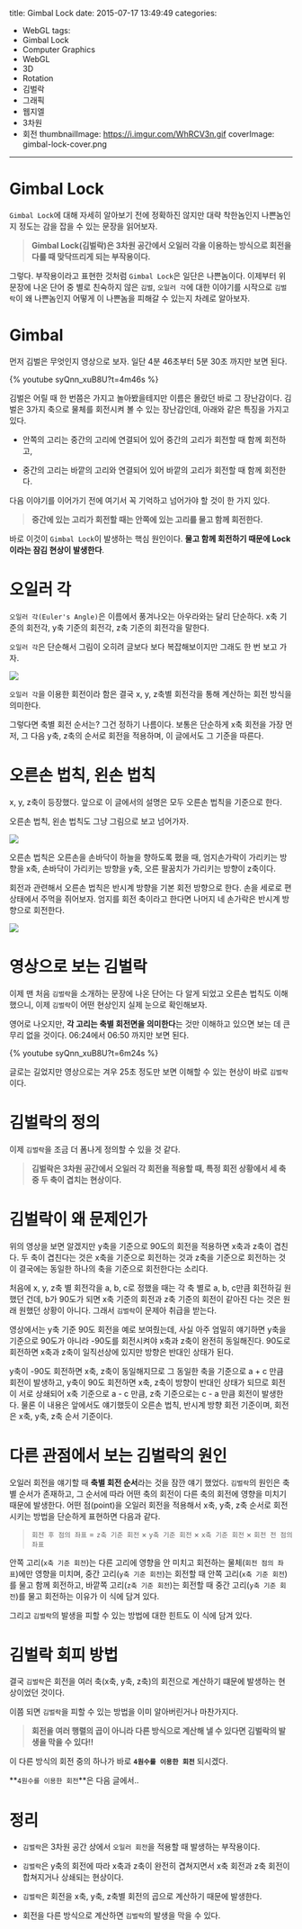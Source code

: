 title: Gimbal Lock
date: 2015-07-17 13:49:49
categories:
  - WebGL
tags:
  - Gimbal Lock
  - Computer Graphics
  - WebGL
  - 3D
  - Rotation
  - 김벌락
  - 그래픽
  - 웹지엘
  - 3차원
  - 회전
thumbnailImage: https://i.imgur.com/WhRCV3n.gif
coverImage: gimbal-lock-cover.png
---
# Gimbal Lock

`Gimbal Lock`에 대해 자세히 알아보기 전에 정확하진 않지만 대략 착한놈인지 나쁜놈인지 정도는 감을 잡을 수 있는 문장을 읽어보자.

> **Gimbal Lock(김벌락)은 3차원 공간에서 오일러 각을 이용하는 방식으로 회전을 다룰 때 맞닥뜨리게 되는 부작용이다.**

그렇다. 부작용이라고 표현한 것처럼 `Gimbal Lock`은 일단은 나쁜놈이다. 이제부터 위 문장에 나온 단어 중 별로 친숙하지 않은 `김벌`, `오일러 각`에 대한 이야기를 시작으로 `김벌락`이 왜 나쁜놈인지 어떻게 이 나쁜놈을 피해갈 수 있는지 차례로 알아보자.

# Gimbal

먼저 김벌은 무엇인지 영상으로 보자.
일단 4분 46초부터 5분 30초 까지만 보면 된다.

{% youtube syQnn_xuB8U?t=4m46s %}

김벌은 어릴 때 한 번쯤은 가지고 놀아봤을테지만 이름은 몰랐던 바로 그 장난감이다. 김벌은 3가지 축으로 물체를 회전시켜 볼 수 있는 장난감인데, 아래와 같은 특징을 가지고 있다.

- 안쪽의 고리는 중간의 고리에 연결되어 있어 중간의 고리가 회전할 때 함께 회전하고,

- 중간의 고리는 바깥의 고리와 연결되어 있어 바깥의 고리가 회전할 때 함께 회전한다.

다음 이야기를 이어가기 전에 여기서 꼭 기억하고 넘어가야 할 것이 한 가지 있다.

> **중간에 있는 고리가 회전할 때는 안쪽에 있는 고리를 물고 함께 회전한다.**

바로 이것이 `Gimbal Lock`이 발생하는 핵심 원인이다. **물고 함께 회전하기 때문에 Lock이라는 잠김 현상이 발생한다**.


# 오일러 각

`오일러 각(Euler's Angle)`은 이름에서 풍겨나오는 아우라와는 달리 단순하다. x축 기준의 회전각, y축 기준의 회전각, z축 기준의 회전각을 말한다.

`오일러 각`은 단순해서 그림이 오히려 글보다 보다 복잡해보이지만 그래도 한 번 보고 가자.

![](http://download.autodesk.com/global/docs/maya2014/en_us/images/comp_EulerAxes.png)

`오일러 각`을 이용한 회전이라 함은 결국 x, y, z축별 회전각을 통해 계산하는 회전 방식을 의미한다.

그렇다면 축별 회전 순서는? 그건 정하기 나름이다. 보통은 단순하게 x축 회전을 가장 먼저, 그 다음 y축, z축의 순서로 회전을 적용하며, 이 글에서도 그 기준을 따른다.


# 오른손 법칙, 왼손 법칙

x, y, z축이 등장했다. 앞으로 이 글에서의 설명은 모두 오른손 법칙을 기준으로 한다.

오른손 법칙, 왼손 법칙도 그냥 그림으로 보고 넘어가자.

![](http://viz.aset.psu.edu/gho/sem_notes/3d_fundamentals/gifs/left_right_hand.gif)

오른손 법칙은 오른손을 손바닥이 하늘을 향하도록 폈을 때, 엄지손가락이 가리키는 방향을 x축, 손바닥이 가리키는 방향을 y축, 오른 팔꿈치가 가리키는 방향이 z축이다.

회전과 관련해서 오른손 법칙은 반시계 방향을 기본 회전 방향으로 한다. 손을 세로로 편 상태에서 주먹을 쥐어보자. 엄지를 회전 축이라고 한다면 나머지 네 손가락은 반시계 방향으로 회전한다.

![](http://adaptivemap.ma.psu.edu/websites/moments/moments/images/rhr.png)


# 영상으로 보는 김벌락

이제 맨 처음 `김벌락`을 소개하는 문장에 나온 단어는 다 알게 되었고 오른손 법칙도 이해했으니, 이제 `김벌락`이 어떤 현상인지 실제 눈으로 확인해보자.

영어로 나오지만, **각 고리는 축별 회전면을 의미한다**는 것만 이해하고 있으면 보는 데 큰 무리 없을 것이다. 06:24에서 06:50 까지만 보면 된다.

{% youtube syQnn_xuB8U?t=6m24s %}

글로는 길었지만 영상으로는 겨우 25초 정도만 보면 이해할 수 있는 현상이 바로 `김벌락`이다.


# 김벌락의 정의

이제 `김벌락`을 조금 더 폼나게 정의할 수 있을 것 같다.

> **김벌락은 3차원 공간에서 오일러 각 회전을 적용할 때, 특정 회전 상황에서 세 축 중 두 축이 겹치는 현상이다.**


# 김벌락이 왜 문제인가

위의 영상을 보면 알겠지만 y축을 기준으로 90도의 회전을 적용하면 x축과 z축이 겹친다. 두 축이 겹친다는 것은 x축을 기준으로 회전하는 것과 z축을 기준으로 회전하는 것이 결국에는 동일한 하나의 축을 기준으로 회전한다는 소리다.

처음에 x, y, z축 별 회전각을 a, b, c로 정했을 때는 각 축 별로 a, b, c만큼 회전하길 원했던 건데, b가 90도가 되면 x축 기준의 회전과 z축 기준의 회전이 같아진 다는 것은 원래 원했던 상황이 아니다. 그래서 `김벌락`이 문제아 취급을 받는다.

영상에서는 y축 기준 90도 회전을 예로 보여줬는데, 사실 아주 엄밀히 얘기하면 y축을 기준으로 90도가 아니라 -90도를 회전시켜야 x축과 z축이 완전히 동일해진다. 90도로 회전하면 x축과 z축이 일직선상에 있지만 방향은 반대인 상태가 된다.

y축이 -90도 회전하면 x축, z축이 동일해지므로 그 동일한 축을 기준으로 a + c 만큼 회전이 발생하고, y축이 90도 회전하면 x축, z축이 방향이 반대인 상태가 되므로 회전이 서로 상쇄되어 x축 기준으로 a - c 만큼, z축 기준으로는 c - a 만큼 회전이 발생한다. 물론 이 내용은 앞에서도 얘기했듯이 오른손 법칙, 반시계 방향 회전 기준이며, 회전은 x축, y축, z축 순서 기준이다.


# 다른 관점에서 보는 김벌락의 원인

오일러 회전을 얘기할 때 **축별 회전 순서**라는 것을 잠깐 얘기 했었다. `김벌락`의 원인은 축별 순서가 존재하고, 그 순서에 따라 어떤 축의 회전이 다른 축의 회전에 영향을 미치기 때문에 발생한다. 어떤 점(point)을 오일러 회전을 적용해서 x축, y축, z축 순서로 회전 시키는 방법을 단순하게 표현하면 다음과 같다.


> `회전 후 점의 좌표` =
>     `z축 기준 회전` &#215; `y축 기준 회전` &#215; `x축 기준 회전` &#215; `회전 전 점의 좌표`

안쪽 고리(`x축 기준 회전`)는 다른 고리에 영향을 안 미치고 회전하는 물체(`회전 점의 좌표`)에만 영향을 미치며, 중간 고리(`y축 기준 회전`)는 회전할 때 안쪽 고리(`x축 기준 회전`)를 물고 함께 회전하고, 바깥쪽 고리(`z축 기준 회전`)는 회전할 때 중간 고리(`y축 기준 회전`)를 물고 회전하는 이유가 이 식에 담겨 있다.

그리고 `김벌락`의 발생을 피할 수 있는 방법에 대한 힌트도 이 식에 담겨 있다.


# 김벌락 회피 방법

결국 `김벌락`은 회전을 여러 축(x축, y축, z축)의 회전으로 계산하기 떄문에 발생하는 현상이었던 것이다.

이쯤 되면 `김벌락`을 피할 수 있는 방법을 이미 알아버린거나 마찬가지다.

> **회전을 여러 행렬의 곱이 아니라 다른 방식으로 계산해 낼 수 있다면 김벌락의 발생을 막을 수 있다!!**

이 다른 방식의 회전 중의 하나가 바로 **`4원수를 이용한 회전`** 되시겠다.

**`4원수를 이용한 회전`**은 다음 글에서..


# 정리

- `김벌락`은 3차원 공간 상에서 `오일러 회전`을 적용할 때 발생하는 부작용이다.

- `김벌락`은 y축의 회전에 따라 x축과 z축이 완전히 겹쳐지면서 x축 회전과 z축 회전이 합쳐지거나 상쇄되는 현상이다.

- `김벌락`은 회전을 x축, y축, z축별 회전의 곱으로 계산하기 때문에 발생한다.

- 회전을 다른 방식으로 계산하면 `김벌락`의 발생을 막을 수 있다.






